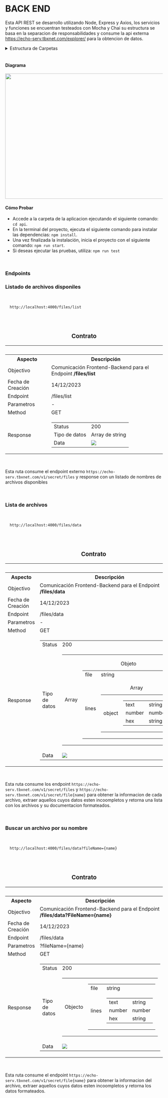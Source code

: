 # BACK END

  Esta API REST se desarrollo utilizando Node, Express y Axios, los servicios y funciones se encuentran testeados con Mocha y Chai su estructura se basa en la separacion de responsabilidades y consume la api externa https://echo-serv.tbxnet.com/explorer/ para la obtencion de datos.


<details>
<summary>Estructura de Carpetas</summary>

```bash 
api/
│
├── src/
│ ├── controllers/
│ | ├── index.js
│ | └── dots/
| |   └── index.js
| |
│ ├── routes/
│ │ └── index.js
│ │
│ ├── helper/
| | ├── index.js
| | ├── filterRequest.js
| | ├── httpsClien.js
| | └── ...
| |
│ ├── constants/
| | └── index.js
| |
│ └── test/
│   ├── controllers/...
│   ├── helpers/...
│   └── routes/...
|
├── index.js
├── package.json
├── README.md
└── ...
```

</details>

<br>

#### Diagrama
<img src="public/assets/diagram.png" width="800" height="400">

<br>

#### Cómo Probar

* Accede a la carpeta de la aplicacion ejecutando el siguiente comando: ```cd api```.
* En la terminal del proyecto, ejecuta el siguiente comando para instalar las dependencias: ```npm install```.
* Una vez finalizada la instalación, inicia el proyecto con el siguiente comando: ```npm run start```.
* Si deseas ejecutar las pruebas, utiliza: ```npm run test```
<br>

### Endpoints

### Listado de archivos disponiles

<br>

```bash 
  http://localhost:4000/files/list
```
<br>

<table>
  <caption>
    <h3>Contrato</h3>
    <hr/>
  </caption>
  <tr>
    <th>Aspecto</th>
    <th>Descripción</th>
  </tr>  
  <tr>
    <td>Objectivo</td>
    <td>Comunicación Frontend-Backend para el Endpoint <b>/files/list</b></td>
  </tr>
  <tr>
    <td>Fecha de Creación</td>
    <td>14/12/2023</td>
  </tr>
  <tr>
    <td>Endpoint</td>
    <td>/files/list</td>
  </tr>
  <tr>
    <td>Parametros</td>
    <td>-</td>
  </tr>
  <tr>
    <td>Method</td>
    <td>GET</td>
  </tr>
  <tr>
    <td>Response</td>
    <td>
      <table>
        <tr>
          <td>Status</td>
          <td>200</td>
        </tr>
        <tr>
          <td>Tipo de datos</td>
          <td>Array de string</td>
        </tr>
        <tr>
          <td>Data</td>
          <td>
            <img src="public/assets/file-name.png" />
          </td>
        </tr>
      </table>
    </td>
  </tr>
</table>
  
<br>

  Esta ruta consume el endpoint externo ```https://echo-serv.tbxnet.com/v1/secret/files``` y response con un listado de nombres de archivos disponibles  

<br>

### Lista de archivos

<br>

```bash 
  http://localhost:4000/files/data
```
<br>

<table>
  <caption>
    <h3>Contrato</h3>
    <hr/>
  </caption>
  <tr>
    <th>Aspecto</th>
    <th>Descripción</th>
  </tr>  
  <tr>
    <td>Objectivo</td>
    <td>Comunicación Frontend-Backend para el Endpoint <b>/files/data</b></td>
  </tr>
  <tr>
    <td>Fecha de Creación</td>
    <td>14/12/2023</td>
  </tr>
  <tr>
    <td>Endpoint</td>
    <td>/files/data</td>
  </tr>
  <tr>
    <td>Parametros</td>
    <td>-</td>
  </tr>
  <tr>
    <td>Method</td>
    <td>GET</td>
  </tr>
  <tr>
    <td>Response</td>
    <td>
      <table>
        <tr>
          <td>Status</td>
          <td>200</td>
        </tr>
        <tr>
          <td>Tipo de datos</td>
          <td>
            <table>
              <tr>
                <td>Array</td>
                <td>
                  <table>
                  <caption>
                    Objeto
                  </caption>
                    <tr>
                      <td>file</td>
                      <td>string</td>
                    </tr>
                    <tr>
                      <td>lines</td>
                      <td>
                        <table>
                          <caption>
                            Array
                          </caption>
                          <tr>
                            <td>object</td>
                            <td>
                              <table>
                                <tr>
                                  <td>text</td>
                                  <td>string</td>
                                </tr>
                                  <tr>
                                  <td>number</td>
                                  <td>number</td>
                                </tr>
                                <tr>
                                  <td>hex</td>
                                  <td>string</td>
                                </tr>
                              </table>
                            </td>
                          </tr>
                        </table>
                      </td>
                    </tr>
                  </table>
                </td>
              </tr>
            </table>
          </td>
        </tr>
        <tr>
          <td>Data</td>
          <td>
            <img src="public/assets/files-data.png" />
          </td>
        </tr>
      </table>
    </td>
  </tr>
</table>
  
<br>

  Esta ruta consume los endpoint ```https://echo-serv.tbxnet.com/v1/secret/files``` y ```https://echo-serv.tbxnet.com/v1/secret/file{name}``` para obtener la informacion de cada archivo, extraer aquellos cuyos datos esten incoompletos y retorna una lista con los archivos y su documentacion formateados.

<br>

###  Buscar un archivo por su nombre

<br>

```bash 
  http://localhost:4000/files/data?fileName={name}
```
<br>

<table>
  <caption>
    <h3>Contrato</h3>
    <hr/>
  </caption>
  <tr>
    <th>Aspecto</th>
    <th>Descripción</th>
  </tr>  
  <tr>
    <td>Objectivo</td>
    <td>Comunicación Frontend-Backend para el Endpoint <b>/files/data?FileName={name}</b></td>
  </tr>
  <tr>
    <td>Fecha de Creación</td>
    <td>14/12/2023</td>
  </tr>
  <tr>
    <td>Endpoint</td>
    <td>/files/data</td>
  </tr>
  <tr>
    <td>Parametros</td>
    <td>?fileName={name}</td>
  </tr>
  <tr>
    <td>Method</td>
    <td>GET</td>
  </tr>
  <tr>
    <td>Response</td>
    <td>
      <table>
        <tr>
          <td>Status</td>
          <td>200</td>
        </tr>
        <tr>
          <td>Tipo de datos</td>
          <td>
            <table>
              <tr>
                <td>Objecto</td>
                <td>
                  <table>
                    <tr>
                      <td>file</td>
                      <td>string</td>
                    </tr>
                    <tr>
                      <td>lines</td>
                      <td>
                        <table>
                          <tr>
                            <td>text</td>
                            <td>string</td>
                          </tr>
                          <tr>
                            <td>number</td>
                            <td>number</td>
                          </tr>
                          <tr>
                            <td>hex</td>
                            <td>string</td>
                          </tr>
                        </table>
                      </td>
                    </tr>
                  </table>
                </td>
              </tr>
            </table>
          </td>
        </tr>
        <tr>
          <td>Data</td>
          <td>
            <img src="public/assets/file-item.png" />
          </td>
        </tr>
      </table>
    </td>
  </tr>
</table>
  
<br>

  Esta ruta consume el endpoint ```https://echo-serv.tbxnet.com/v1/secret/file{name}``` para obtener la informacion del archivo, extraer aquellos cuyos datos esten incoompletos y retorna los datos formateados.

<br>